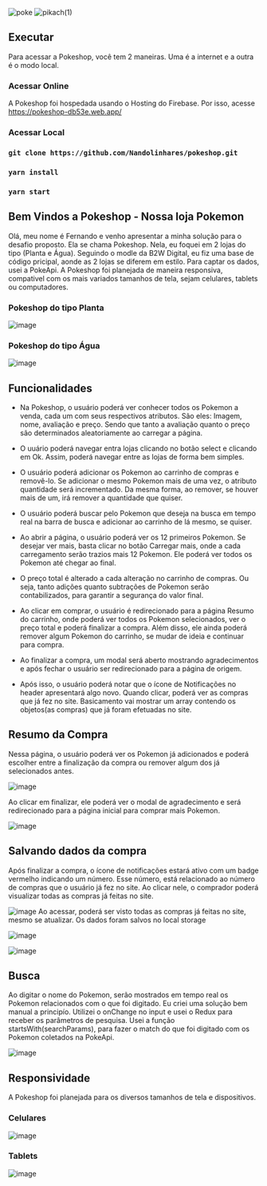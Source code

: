 ![poke](https://user-images.githubusercontent.com/15971419/88488950-63226100-cf67-11ea-8ef8-3dece7cac70c.png) ![pikach(1)](https://user-images.githubusercontent.com/15971419/88489051-3ae73200-cf68-11ea-8221-0e7be9fe3e2d.png)

## Executar

Para acessar a Pokeshop, você tem 2 maneiras. Uma é a internet e a outra é o modo local. 

### Acessar Online
A Pokeshop foi hospedada usando o Hosting do Firebase. Por isso, acesse https://pokeshop-db53e.web.app/ 

### Acessar Local

### `git clone https://github.com/Nandolinhares/pokeshop.git`
### `yarn install`
### `yarn start`

## Bem Vindos a Pokeshop - Nossa loja Pokemon

Olá, meu nome é Fernando e venho apresentar a minha solução para o desafio proposto. Ela se chama Pokeshop. Nela, eu foquei em 2 lojas do tipo (Planta e Água).
Seguindo o modle da B2W Digital, eu fiz uma base de código pricipal, aonde as 2 lojas se diferem em estilo. Para captar os dados, usei a PokeApi. A Pokeshop foi planejada de maneira responsiva, compativel com os mais variados tamanhos de tela, sejam celulares, tablets ou computadores.

### Pokeshop do tipo Planta
![image](https://user-images.githubusercontent.com/15971419/88489509-0032c900-cf6b-11ea-9b0a-e7331376c512.png)

### Pokeshop do tipo Água
![image](https://user-images.githubusercontent.com/15971419/88489562-48ea8200-cf6b-11ea-9767-304c3ab3381f.png)

## Funcionalidades
 - Na Pokeshop, o usuário poderá ver conhecer todos os Pokemon a venda, cada um com seus respectivos atributos. São eles: Imagem, nome, avaliação e preço.
Sendo que tanto a avaliação quanto o preço são determinados aleatoriamente ao carregar a página.

- O uuário poderá navegar entra lojas clicando no botão select e clicando em Ok. Assim, poderá navegar entre as lojas de forma bem simples.

- O usuário poderá adicionar os Pokemon ao carrinho de compras e removê-lo. Se adicionar o mesmo Pokemon mais de uma vez, o atributo quantidade será incrementado.
 Da mesma forma, ao remover, se houver mais de um, irá remover a quantidade que quiser.
 
- O usuário poderá buscar pelo Pokemon que deseja na busca em tempo real na barra de busca e adicionar ao carrinho de lá mesmo, se quiser.

- Ao abrir a página, o usuário poderá ver os 12 primeiros Pokemon. Se desejar ver mais, basta clicar no botão Carregar mais, onde a cada carregamento serão trazios mais 12 Pokemon. Ele poderá ver todos os Pokemon até chegar ao final.

- O preço total é alterado a cada alteração no carrinho de compras. Ou seja, tanto adições quanto subtrações de Pokemon serão contabilizados, para garantir a segurança do valor final.

- Ao clicar em comprar, o usuário é redirecionado para a página Resumo do carrinho, onde poderá ver todos os Pokemon selecionados, ver o preço total e poderá finalizar a compra. Além disso, ele ainda poderá remover algum Pokemon do carrinho, se mudar de ideia e continuar para compra.

- Ao finalizar a compra, um modal será aberto mostrando agradecimentos e após fechar o usuário ser redirecionado para a página de origem.

- Após isso, o usuário poderá notar que o ícone de Notificações no header apresentará algo novo. Quando clicar, poderá ver as compras que já fez no site. Basicamento vai mostrar um array contendo os objetos(as compras) que já foram efetuadas no site. 
 
## Resumo da Compra
Nessa página, o usuário poderá ver os Pokemon já adicionados e poderá escolher entre a finalização da compra ou remover algum dos já selecionados antes.

![image](https://user-images.githubusercontent.com/15971419/88489755-b64ae280-cf6c-11ea-9eb1-e6355c99b99d.png)

Ao clicar em finalizar, ele poderá ver o modal de agradecimento e será redirecionado para a página inicial para comprar mais Pokemon.

![image](https://user-images.githubusercontent.com/15971419/88489720-6409c180-cf6c-11ea-942e-c4d2323385c1.png)

## Salvando dados da compra
Após finalizar a compra, o ícone de notificações estará ativo com um badge vermelho indicando um número. Esse número, está relacionado ao número de compras que o usuário já fez no site. Ao clicar nele, o comprador poderá visualizar todas as compras já feitas no site.

![image](https://user-images.githubusercontent.com/15971419/88489813-2d807680-cf6d-11ea-88c5-b66615165c64.png)
Ao acessar, poderá ser visto todas as compras já feitas no site, mesmo se atualizar. Os dados foram salvos no local storage

![image](https://user-images.githubusercontent.com/15971419/88489857-7a644d00-cf6d-11ea-9745-166828a66eed.png)

![image](https://user-images.githubusercontent.com/15971419/88489863-97991b80-cf6d-11ea-859f-2d1a2876e303.png)

## Busca
Ao digitar o nome do Pokemon, serão mostrados em tempo real os Pokemon relacionados com o que foi digitado. Eu criei uma solução bem manual a principío. Utilizei o onChange no input e usei o Redux para receber os parâmetros de pesquisa. Usei a função startsWith(searchParams), para fazer o match do que foi digitado com os Pokemon coletados na PokeApi.

![image](https://user-images.githubusercontent.com/15971419/88490110-8224f100-cf6f-11ea-9864-a2cfbc8eef55.png)

## Responsividade
A Pokeshop foi planejada para os diversos tamanhos de tela e dispositivos.

### Celulares
![image](https://user-images.githubusercontent.com/15971419/88489987-93213280-cf6e-11ea-9f5c-c53c76aa3aa5.png)

### Tablets
![image](https://user-images.githubusercontent.com/15971419/88490011-bea41d00-cf6e-11ea-9eaa-ccc4ed0e912a.png)

